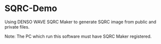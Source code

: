 # SQRC-Demo
Using DENSO WAVE SQRC Maker to generate SQRC image from public and private files.

Note: The PC which run this software must have SQRC Maker registered.
